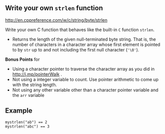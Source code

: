 
## Write your own `strlen` function

http://en.cppreference.com/w/c/string/byte/strlen

Write your own C function that behaves like the built-in `C` function `strlen`.  

 - Returns the length of the given null-terminated byte string. That is, the number of characters in a character array whose first element is pointed to by `str` up to and not including the first null character (`'\0'`).


**Bonus Points** for 
  - Using a character pointer to traverse the character array as you did in   http://j.mp/pointerWalk . 
  - Not using a integer variable to count. Use pointer arithmetic to come up with the string length.
  - Not using any other variable other than a character pointer variable and the `arr` variable

## Example 

`mystrlen("ab") == 2 `     
`mystrlen("abc") == 3 `    


<!--stackedit_data:
eyJoaXN0b3J5IjpbLTEzNDI5NTc3OTJdfQ==
-->
